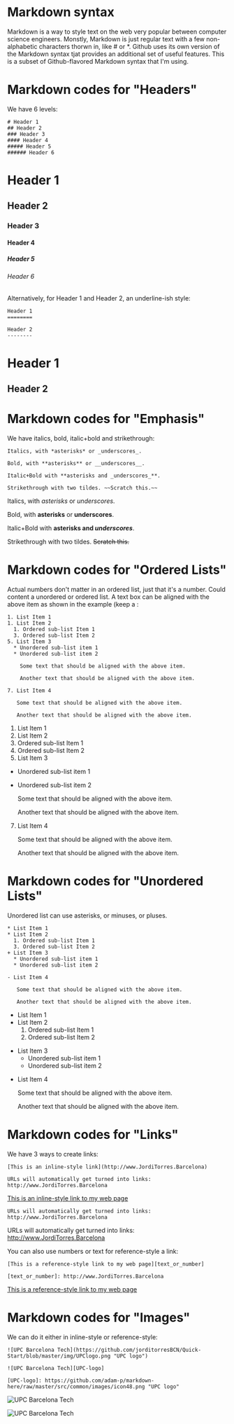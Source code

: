 # Markdown syntax

Markdown is a way to style text on the web very popular between computer science engineers. Monstly, Markdown is just regular text with a few non-alphabetic characters thorwn in, like \# or \*. Github uses its own version of the Markdown syntax tjat provides an additional set of useful features. This is a subset of Github-flavored Markdown syntax that I'm using.

# Markdown codes for "Headers"
We have 6 levels:
```
# Header 1
## Header 2
### Header 3
#### Header 4
##### Header 5
###### Header 6
```
# Header 1
## Header 2
### Header 3
#### Header 4
##### Header 5
###### Header 6

Alternatively, for Header 1 and Header 2, an underline-ish style:
```
Header 1
========

Header 2
--------
```

Header 1
========

Header 2
--------


# Markdown codes for "Emphasis"
We have italics, bold, italic+bold and strikethrough:

```
Italics, with *asterisks* or _underscores_.

Bold, with **asterisks** or __underscores__.

Italic+Bold with **asterisks and _underscores_**.

Strikethrough with two tildes. ~~Scratch this.~~
```

Italics, with *asterisks* or _underscores_.

Bold, with **asterisks** or __underscores__.

Italic+Bold with **asterisks and _underscores_**.

Strikethrough with two tildes. ~~Scratch this.~~

# Markdown codes for "Ordered Lists"
Actual numbers don't matter in an ordered list, just that it's a number. Could content a unordered or ordered list. A text box can be aligned with the above item as shown in the example (keep a :
```
1. List Item 1
1. List Item 2
  1. Ordered sub-list Item 1
  3. Ordered sub-list Item 2
5. List Item 3
  * Unordered sub-list item 1
  * Unordered sub-list item 2
  
    Some text that should be aligned with the above item.
   
    Another text that should be aligned with the above item.  
   
7. List Item 4

   Some text that should be aligned with the above item.
   
   Another text that should be aligned with the above item.
```

1. List Item 1
1. List Item 2
  1. Ordered sub-list Item 1
  3. Ordered sub-list Item 2
5. List Item 3
  * Unordered sub-list item 1
  * Unordered sub-list item 2
   
    Some text that should be aligned with the above item.
   
    Another text that should be aligned with the above item.  
    
7. List Item 4
   
   Some text that should be aligned with the above item.
   
   Another text that should be aligned with the above item.
 
# Markdown codes for "Unordered Lists"
Unordered list can use asterisks, or minuses, or pluses.

```
* List Item 1
* List Item 2
  1. Ordered sub-list Item 1
  3. Ordered sub-list Item 2
+ List Item 3
  * Unordered sub-list item 1
  * Unordered sub-list item 2
  
- List Item 4
   
   Some text that should be aligned with the above item.
   
   Another text that should be aligned with the above item.

```

* List Item 1
* List Item 2
  1. Ordered sub-list Item 1
  3. Ordered sub-list Item 2
+ List Item 3
  * Unordered sub-list item 1
  * Unordered sub-list item 2
  
- List Item 4
   
   Some text that should be aligned with the above item.
   
   Another text that should be aligned with the above item.

# Markdown codes for "Links"
We have 3 ways to create links:
```
[This is an inline-style link](http://www.JordiTorres.Barcelona)

URLs will automatically get turned into links: http://www.JordiTorres.Barcelona

```

[This is an inline-style link to my web page](http://www.JordiTorres.Barcelona)

```
URLs will automatically get turned into links: http://www.JordiTorres.Barcelona
```

URLs will automatically get turned into links: http://www.JordiTorres.Barcelona

You can also use numbers or text for reference-style a link:
```
[This is a reference-style link to my web page][text_or_number]

[text_or_number]: http://www.JordiTorres.Barcelona
```
[This is a reference-style link to my web page][text_or_number]

[text_or_number]: http://www.JordiTorres.Barcelona

# Markdown codes for "Images"
We can do it either in inline-style or reference-style:
```
![UPC Barcelona Tech](https://github.com/jorditorresBCN/Quick-Start/blob/master/img/UPClogo.png "UPC logo")

![UPC Barcelona Tech][UPC-logo]

[UPC-logo]: https://github.com/adam-p/markdown-here/raw/master/src/common/images/icon48.png "UPC logo"

```
![UPC Barcelona Tech](https://github.com/jorditorresBCN/Quick-Start/blob/master/img/UPClogo.png "UPC logo")


![UPC Barcelona Tech][UPC-logo]

[UPC-logo]: https://github.com/jorditorresBCN/Quick-Start/blob/master/img/UPClogo.png  "UPC logo"

